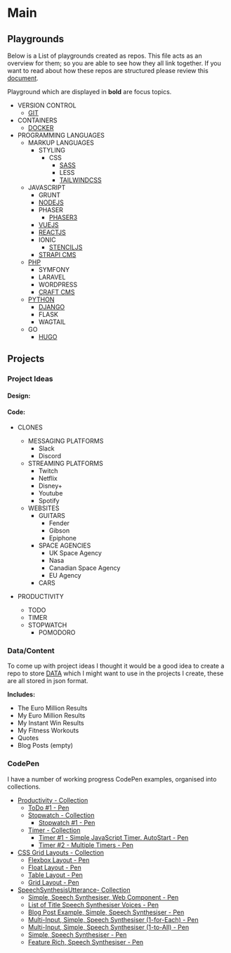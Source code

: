 # Main

## Playgrounds

Below is a List of playgrounds created as repos. This file acts as an overview for them; so you are able to see how they all link together. If you want to read about how these repos are structured please review this [document](playgrounds.md).

Playground which are displayed in **bold** are focus topics.

- VERSION CONTROL
    - [GIT](https://github.com/mejasonatkinson/playground-git)
- CONTAINERS
    - [DOCKER](https://github.com/mejasonatkinson/playground-docker)
- PROGRAMMING LANGUAGES
    - MARKUP LANGUAGES
        - STYLING
            - CSS
                - [SASS](https://github.com/mejasonatkinson/playground-sass)
                - LESS
                - [TAILWINDCSS](https://github.com/mejasonatkinson/playground-tailwindCSS)
    - JAVASCRIPT
        - GRUNT
        - [NODEJS](https://github.com/mejasonatkinson/playground-nodejs)
        - PHASER
            - [PHASER3](https://github.com/mejasonatkinson/playground-phaser-3)
        - [VUEJS](https://github.com/mejasonatkinson/playground-vuejs)
        - [REACTJS](https://github.com/mejasonatkinson/playground-reactjs)
        - IONIC
            - [STENCILJS](https://github.com/mejasonatkinson/playground-stenciljs)
        - [STRAPI CMS](https://github.com/mejasonatkinson/playground-strapiCMS)
    - [PHP](https://github.com/mejasonatkinson/playground-php)
        - SYMFONY
        - LARAVEL
        - WORDPRESS
        - [CRAFT CMS](https://github.com/mejasonatkinson/playground-craftCMS)
    - [PYTHON](https://github.com/mejasonatkinson/playground-python)
        - [DJANGO](https://github.com/mejasonatkinson/playground-django)
        - FLASK
        - WAGTAIL
    - GO
        - [HUGO](https://github.com/mejasonatkinson/playground-hugo)
    
## Projects

### Project Ideas

#### Design:

#### Code:

- CLONES
    - MESSAGING PLATFORMS
        - Slack
        - Discord
    - STREAMING PLATFORMS
        - Twitch
        - Netflix
        - Disney+
        - Youtube
        - Spotify
    - WEBSITES
        - GUITARS
            - Fender
            - Gibson
            - Epiphone 
        - SPACE AGENCIES
            - UK Space Agency
            - Nasa
            - Canadian Space Agency
            - EU Agency
        - CARS

- PRODUCTIVITY
    - TODO
    - TIMER
    - STOPWATCH
        - POMODORO

<!-- 
- IDEAS FOR F1NN
    - How many BLÅHAJ's?
    - Chair, Chatbot?

- PRODUCTIVITY
    - PROJECT MANAGEMENT
    - RESEARCH
    - RESOURCE
    - NOTETAKING
    - DASHBOARDS
    - SOCIAL MEDIA MANAGEMENT

- JOB SEARCH
- CV
- COVER LETTER
- TRACKING
- ACHIEVEMENTS
- DIET
- EXERCISE
- THOUGHTS
- LEARNING
- HABITS

- BLOG

- PRESENTATION

- BUILD TOOLS

- GAMES

- EDUCATION

- FAMILY TREE BUILDER

 -->

### Data/Content

To come up with project ideas I thought it would be a good idea to create a repo to store [DATA](https://github.com/mejasonatkinson/playground-data) which I might want to use in the projects I create, these are all stored in json format.

**Includes:**
- The Euro Million Results
- My Euro Million Results
- My Instant Win Results
- My Fitness Workouts
- Quotes
- Blog Posts (empty)

<!-- 
- Savings? 
-->

### CodePen

I have a number of working progress CodePen examples, organised into collections.

- [Productivity - Collection](https://codepen.io/collection/PYaKzr)
    - [ToDo #1 - Pen](https://codepen.io/mejasonatkinson/pen/mdzjdrL)    
    - [Stopwatch - Collection](https://codepen.io/collection/mrKkoq)
        - [Stopwatch #1 - Pen](https://codepen.io/mejasonatkinson/pen/rNqrBKX) 
    - [Timer - Collection](https://codepen.io/collection/RzJedL)
        - [Timer #1 - Simple JavaScript Timer. AutoStart - Pen](https://codepen.io/mejasonatkinson/pen/qBJyWrE) 
        - [Timer #2 - Multiple Timers - Pen](https://codepen.io/mejasonatkinson/pen/yLREdBm) 
- [CSS Grid Layouts - Collection](https://codepen.io/collection/eJzobJ)
    - [Flexbox Layout - Pen](https://codepen.io/mejasonatkinson/pen/MWPJVBE) 
    - [Float Layout - Pen](https://codepen.io/mejasonatkinson/pen/oNaBqMV) 
    - [Table Layout - Pen](https://codepen.io/mejasonatkinson/pen/RweKMYb) 
    - [Grid Layout - Pen](https://codepen.io/mejasonatkinson/pen/gOBgejb) 
- [SpeechSynthesisUtterance- Collection](https://codepen.io/collection/ZMoemG)
    - [Simple, Speech Synthesiser, Web Component - Pen](https://codepen.io/mejasonatkinson/pen/LYgxdzg) 
    - [List of Title Speech Synthesiser Voices - Pen](https://codepen.io/mejasonatkinson/pen/WNaRpKy) 
    - [Blog Post Example, Simple, Speech Synthesiser - Pen](https://codepen.io/mejasonatkinson/pen/VwEPaEd) 
    - [Multi-Input, Simple, Speech Synthesiser (1-for-Each) - Pen](https://codepen.io/mejasonatkinson/pen/GRYrZXw) 
    - [Multi-Input, Simple, Speech Synthesiser (1-to-All) - Pen](https://codepen.io/mejasonatkinson/pen/oNaBxME) 
    - [Simple, Speech Synthesiser - Pen](https://codepen.io/mejasonatkinson/pen/MWPJybW) 
    - [Feature Rich, Speech Synthesiser - Pen](https://codepen.io/mejasonatkinson/pen/poxRyez) 




<!--
Projects:
*Delete, if not being used?*
- [TOPIC TOOL](https://github.com/mejasonatkinson/topic-tool)
- [PROJECT TOOL](https://github.com/mejasonatkinson/project-tool)
- [GUITAR TOOL](https://github.com/mejasonatkinson/guitar-tool)
- [PRESENTATION TOOL](https://github.com/mejasonatkinson/presentation-tool)
-->
